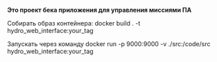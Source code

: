 **Это проект бека приложения для управления миссиями ПА**

Собирать образ контейнера:
docker build . -t hydro_web_interface:your_tag

Запускать через команду 
docker run -p 9000:9000 -v ./src:/code/src hydro_web_interface:your_tag

